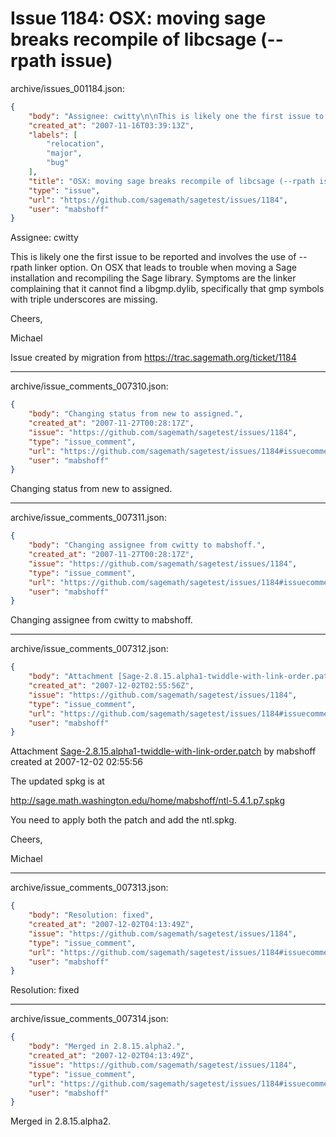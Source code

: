 # Issue 1184: OSX: moving sage breaks recompile of libcsage (--rpath issue)

archive/issues_001184.json:
```json
{
    "body": "Assignee: cwitty\n\nThis is likely one the first issue to be reported and involves the use of --rpath linker option. On OSX that leads to trouble when moving a Sage installation and recompiling the Sage library. Symptoms are the linker complaining that it cannot find a libgmp.dylib, specifically that gmp symbols with triple underscores are missing.\n\nCheers,\n\nMichael\n\nIssue created by migration from https://trac.sagemath.org/ticket/1184\n\n",
    "created_at": "2007-11-16T03:39:13Z",
    "labels": [
        "relocation",
        "major",
        "bug"
    ],
    "title": "OSX: moving sage breaks recompile of libcsage (--rpath issue)",
    "type": "issue",
    "url": "https://github.com/sagemath/sagetest/issues/1184",
    "user": "mabshoff"
}
```
Assignee: cwitty

This is likely one the first issue to be reported and involves the use of --rpath linker option. On OSX that leads to trouble when moving a Sage installation and recompiling the Sage library. Symptoms are the linker complaining that it cannot find a libgmp.dylib, specifically that gmp symbols with triple underscores are missing.

Cheers,

Michael

Issue created by migration from https://trac.sagemath.org/ticket/1184





---

archive/issue_comments_007310.json:
```json
{
    "body": "Changing status from new to assigned.",
    "created_at": "2007-11-27T00:28:17Z",
    "issue": "https://github.com/sagemath/sagetest/issues/1184",
    "type": "issue_comment",
    "url": "https://github.com/sagemath/sagetest/issues/1184#issuecomment-7310",
    "user": "mabshoff"
}
```

Changing status from new to assigned.



---

archive/issue_comments_007311.json:
```json
{
    "body": "Changing assignee from cwitty to mabshoff.",
    "created_at": "2007-11-27T00:28:17Z",
    "issue": "https://github.com/sagemath/sagetest/issues/1184",
    "type": "issue_comment",
    "url": "https://github.com/sagemath/sagetest/issues/1184#issuecomment-7311",
    "user": "mabshoff"
}
```

Changing assignee from cwitty to mabshoff.



---

archive/issue_comments_007312.json:
```json
{
    "body": "Attachment [Sage-2.8.15.alpha1-twiddle-with-link-order.patch](tarball://root/attachments/some-uuid/ticket1184/Sage-2.8.15.alpha1-twiddle-with-link-order.patch) by mabshoff created at 2007-12-02 02:55:56\n\nThe updated spkg is at \n\nhttp://sage.math.washington.edu/home/mabshoff/ntl-5.4.1.p7.spkg\n\nYou need to apply both the patch and add the ntl.spkg.\n\nCheers,\n\nMichael",
    "created_at": "2007-12-02T02:55:56Z",
    "issue": "https://github.com/sagemath/sagetest/issues/1184",
    "type": "issue_comment",
    "url": "https://github.com/sagemath/sagetest/issues/1184#issuecomment-7312",
    "user": "mabshoff"
}
```

Attachment [Sage-2.8.15.alpha1-twiddle-with-link-order.patch](tarball://root/attachments/some-uuid/ticket1184/Sage-2.8.15.alpha1-twiddle-with-link-order.patch) by mabshoff created at 2007-12-02 02:55:56

The updated spkg is at 

http://sage.math.washington.edu/home/mabshoff/ntl-5.4.1.p7.spkg

You need to apply both the patch and add the ntl.spkg.

Cheers,

Michael



---

archive/issue_comments_007313.json:
```json
{
    "body": "Resolution: fixed",
    "created_at": "2007-12-02T04:13:49Z",
    "issue": "https://github.com/sagemath/sagetest/issues/1184",
    "type": "issue_comment",
    "url": "https://github.com/sagemath/sagetest/issues/1184#issuecomment-7313",
    "user": "mabshoff"
}
```

Resolution: fixed



---

archive/issue_comments_007314.json:
```json
{
    "body": "Merged in 2.8.15.alpha2.",
    "created_at": "2007-12-02T04:13:49Z",
    "issue": "https://github.com/sagemath/sagetest/issues/1184",
    "type": "issue_comment",
    "url": "https://github.com/sagemath/sagetest/issues/1184#issuecomment-7314",
    "user": "mabshoff"
}
```

Merged in 2.8.15.alpha2.
